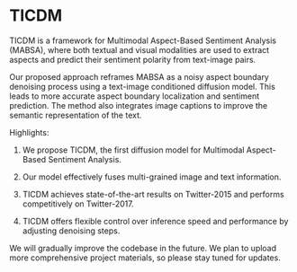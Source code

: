 # TICDM
TICDM is a framework for Multimodal Aspect-Based Sentiment Analysis (MABSA), where both textual and visual modalities are used to extract aspects and predict their sentiment polarity from text-image pairs.

Our proposed approach reframes MABSA as a noisy aspect boundary denoising process using a text-image conditioned diffusion model. This leads to more accurate aspect boundary localization and sentiment prediction. The method also integrates image captions to improve the semantic representation of the text.

Highlights:

1. We propose TICDM, the first diffusion model for Multimodal Aspect-Based Sentiment Analysis.

2. Our model effectively fuses multi-grained image and text information.

3. TICDM achieves state-of-the-art results on Twitter-2015 and performs competitively on Twitter-2017.
   
4. TICDM offers flexible control over inference speed and performance by adjusting denoising steps.

We will gradually improve the codebase in the future. We plan to upload more comprehensive project materials, so please stay tuned for updates.
